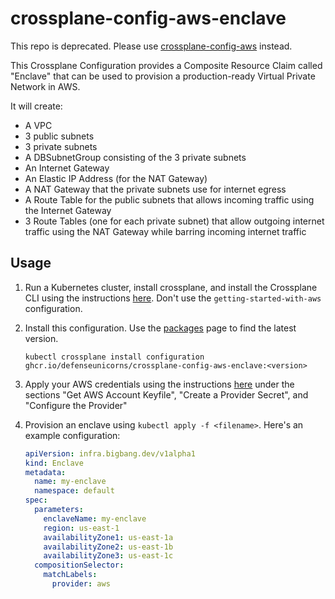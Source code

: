 # crossplane-config-aws-enclave

This repo is deprecated. Please use [crossplane-config-aws](https://github.com/defenseunicorns/crossplane-config-aws) instead.

This Crossplane Configuration provides a Composite Resource Claim called "Enclave" that can be used to provision a production-ready Virtual Private Network in AWS.

It will create:

- A VPC
- 3 public subnets
- 3 private subnets
- A DBSubnetGroup consisting of the 3 private subnets
- An Internet Gateway
- An Elastic IP Address (for the NAT Gateway)
- A NAT Gateway that the private subnets use for internet egress
- A Route Table for the public subnets that allows incoming traffic using the Internet Gateway
- 3 Route Tables (one for each private subnet) that allow outgoing internet traffic using the NAT Gateway while barring incoming internet traffic

## Usage

1. Run a Kubernetes cluster, install crossplane, and install the Crossplane CLI using the instructions [here](https://crossplane.io/docs/v1.9/getting-started/install-configure.html). Don't use the `getting-started-with-aws` configuration.
1. Install this configuration. Use the [packages](https://github.com/defenseunicorns/crossplane-config-aws-enclave/pkgs/container/crossplane-config-aws-enclave) page to find the latest version.

    ```shell
    kubectl crossplane install configuration ghcr.io/defenseunicorns/crossplane-config-aws-enclave:<version>
    ```

1. Apply your AWS credentials using the instructions [here](https://crossplane.io/docs/v1.9/getting-started/install-configure.html#get-aws-account-keyfile) under the sections "Get AWS Account Keyfile", "Create a Provider Secret", and "Configure the Provider"

1. Provision an enclave using `kubectl apply -f <filename>`. Here's an example configuration:

    ```yaml
    apiVersion: infra.bigbang.dev/v1alpha1
    kind: Enclave
    metadata:
      name: my-enclave
      namespace: default
    spec:
      parameters:
        enclaveName: my-enclave
        region: us-east-1
        availabilityZone1: us-east-1a
        availabilityZone2: us-east-1b
        availabilityZone3: us-east-1c
      compositionSelector:
        matchLabels:
          provider: aws
    ```
